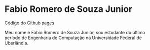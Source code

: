 # Fabio Romero de Souza Junior
Código do Github pages  

Meu nome é Fabio Romero de Souza Junior, sou estudante do último período de Engenharia de Computação na Universidade Federal de Uberlândia. 
